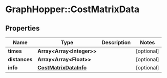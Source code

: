 # GraphHopper::CostMatrixData

## Properties
Name | Type | Description | Notes
------------ | ------------- | ------------- | -------------
**times** | **Array&lt;Array&lt;Integer&gt;&gt;** |  | [optional] 
**distances** | **Array&lt;Array&lt;Float&gt;&gt;** |  | [optional] 
**info** | [**CostMatrixDataInfo**](CostMatrixDataInfo.md) |  | [optional] 


